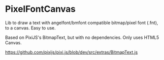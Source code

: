 # PixelFontCanvas
Lib to draw a text with angelfont/bmfont compatible bitmap/pixel font (.fnt), to a canvas.
Easy to use.

Based on PixiJS's BitmapText, but with no dependencies.
Only uses HTML5 Canvas.

https://github.com/pixijs/pixi.js/blob/dev/src/extras/BitmapText.js

